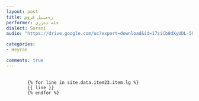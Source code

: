 ```yaml
---
layout: post
title: زەمبیل فرۆش
performer: خلە دەرزی
dialect: Sorani
audio: "https://drive.google.com/uc?export=download&id=17siCb8dXyUDL-5UR0kCm-t1ZOvqbIlES"

categories:
- Heyran

comments: true
---
```


<div class="language-plaintext highlighter-rouge">
    <div class="highlight">
        <pre class="highlight">
            <code>
        {% for line in site.data.item23.item.lg %}
        {{ line }}
        {% endfor %}
            </code>
        </pre>
    </div>
</div>


